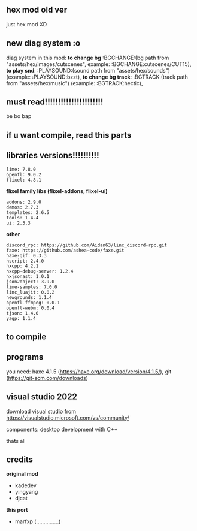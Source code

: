 ## hex mod old ver
just hex mod XD

## new diag system :o
diag system in this mod: 
**to change bg** :BGCHANGE:(bg path from "assets/hex/images/cutscenes", example: :BGCHANGE:cutscenes/CUT15),
**to play snd**: :PLAYSOUND:(sound path from "assets/hex/sounds") (example: :PLAYSOUND:bzzt),
**to change bg track**: :BGTRACK:(track path from "assets/hex/music") (example: :BGTRACK:hectic),

## must read!!!!!!!!!!!!!!!!!!!!!!
be bo bap

## if u want compile, read this parts

## libraries versions!!!!!!!!!!
```
lime: 7.8.0
openfl: 9.0.2
flixel: 4.8.1
```

**flixel family libs (flixel-addons, flixel-ui)**
```
addons: 2.9.0
demos: 2.7.3
templates: 2.6.5
tools: 1.4.4
ui: 2.3.3
```

**other**
```
discord_rpc: https://github.com/Aidan63/linc_discord-rpc.git
faxe: https://github.com/ashea-code/faxe.git
haxe-gif: 0.3.3
hscript: 2.4.0
hxcpp: 4.2.1
hxcpp-debug-server: 1.2.4
hxjsonast: 1.0.1
json2object: 3.9.0
lime-samples: 7.0.0
linc_luajit: 0.0.2
newgrounds: 1.1.4
openfl-ffmpeg: 0.0.1
openfl-webm: 0.0.4
tjson: 1.4.0
yagp: 1.1.4
```

## to compile

## programs
you need: haxe 4.1.5 (https://haxe.org/download/version/4.1.5/), git (https://git-scm.com/downloads)

## visual studio 2022
download visual studio from https://visualstudio.microsoft.com/vs/community/

components: desktop development with C++

thats all

## credits
**original mod**

- kadedev
- yingyang
- djcat

**this port**
- marfxp (...............)